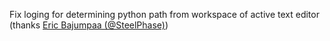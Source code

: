 Fix loging for determining python path from workspace of active text editor (thanks [Eric Bajumpaa (@SteelPhase)](https://github.com/SteelPhase))
